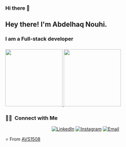 ### Hi there 👋

<!--
**AbdelhaqNouhi/AbdelhaqNouhi** is a ✨ _special_ ✨ repository because its `README.md` (this file) appears on your GitHub profile.

Here are some ideas to get you started:

- 🔭 I’m currently working on ...
- 🌱 I’m currently learning ...
- 👯 I’m looking to collaborate on ...
- 🤔 I’m looking for help with ...
- 💬 Ask me about ...
- 📫 How to reach me: ...
- 😄 Pronouns: ...
- ⚡ Fun fact: ...
-->

<h2> Hey there! I'm Abdelhaq Nouhi.</h2>

<h3> I am a Full-stack developer <h3> 


<a href="https://github.com/AVS1508">
  <img height="180em" src="https://github-readme-stats.vercel.app/api?username=AbdelhaqNouhi&show_icons=true" />
  <img height="180em" src="https://github-readme-stats.vercel.app/api/top-langs/?username=AbdelhaqNouhi&layout=compact" />
</a>

<h3> 🤝🏻 &nbsp;Connect with Me </h3>

<p align="center">
<a href="https://www.linkedin.com/in/abdelhaq-nouhi-ba3545233/"><img alt="LinkedIn" src="https://img.shields.io/badge/LinkedIn-Aditya%20Vikram%20Singh-blue?style=flat-square&logo=linkedin"></a>
<a href="https://www.instagram.com/abdelhaq_nouhi/"><img alt="Instagram" src="https://img.shields.io/badge/Instagram-adityavs__-blue?style=flat-square&logo=instagram"></a>
<a href="Abdel"><img alt="Email" src="https://img.shields.io/badge/Email-avsingh@umass.edu-blue?style=flat-square&logo=gmail"></a>
</p>

⭐️ From [AVS1508](https://github.com/AVS1508)
